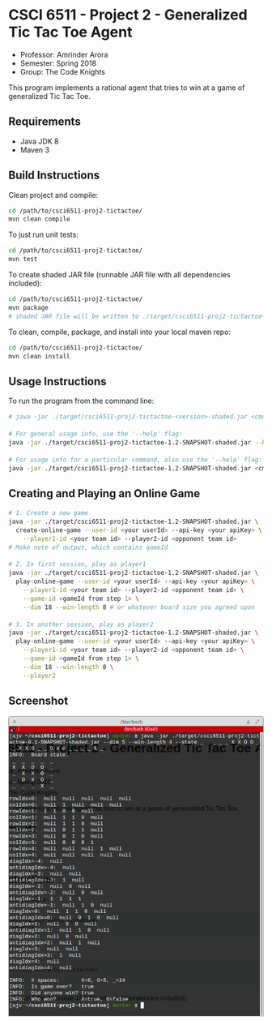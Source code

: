 # CSCI 6511 - Project 2 - Generalized Tic Tac Toe Agent

* Professor: Amrinder Arora
* Semester: Spring 2018
* Group: The Code Knights

This program implements a rational agent that tries to win at a game of generalized Tic Tac Toe.

## Requirements

* Java JDK 8
* Maven 3

## Build Instructions

Clean project and compile:

```bash
cd /path/to/csci6511-proj2-tictactoe/
mvn clean compile
```

To just run unit tests:

```bash
cd /path/to/csci6511-proj2-tictactoe/
mvn test
```

To create shaded JAR file (runnable JAR file with all dependencies included):

```bash
cd /path/to/csci6511-proj2-tictactoe/
mvn package
# shaded JAR file will be written to ./target/csci6511-proj2-tictactoe-<version>-shaded.jar
```

To clean, compile, package, and install into your local maven repo:

```bash
cd /path/to/csci6511-proj2-tictactoe/
mvn clean install
```

## Usage Instructions

To run the program from the command line:

```bash
# java -jar ./target/csci6511-proj2-tictactoe-<version>-shaded.jar <cmd> <args>

# For general usage info, use the '--help' flag:
java -jar ./target/csci6511-proj2-tictactoe-1.2-SNAPSHOT-shaded.jar --help

# For usage info for a particular command, also use the '--help' flag:
java -jar ./target/csci6511-proj2-tictactoe-1.2-SNAPSHOT-shaded.jar <cmd> --help
```

## Creating and Playing an Online Game

```bash
# 1. Create a new game
java -jar ./target/csci6511-proj2-tictactoe-1.2-SNAPSHOT-shaded.jar \
  create-online-game --user-id <your userId> --api-key <your apiKey> \
    --player1-id <your team id> --player2-id <opponent team id>
# Make note of output, which contains gameId

# 2. In first session, play as player1
java -jar ./target/csci6511-proj2-tictactoe-1.2-SNAPSHOT-shaded.jar \
  play-online-game --user-id <your userId> --api-key <your apiKey> \
    --player1-id <your team id> --player2-id <opponent team id> \
    --game-id <gameId from step 1> \
    --dim 18 --win-length 8 # or whatever board size you agreed upon

# 3. In another session, play as player2
java -jar ./target/csci6511-proj2-tictactoe-1.2-SNAPSHOT-shaded.jar \
  play-online-game --user-id <your userId> --api-key <your apiKey> \
    --player1-id <your team id> --player2-id <opponent team id> \
    --game-id <gameId from step 1> \
    --dim 18 --win-length 8 \
    --player2
```

## Screenshot

![Screenshot](/screenshot.png?raw=true "Screenshot")
